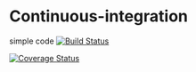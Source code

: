 Continuous-integration
======================

simple code
[![Build Status](https://travis-ci.org/zadik/Continuous-integration.svg)](https://travis-ci.org/zadik/Continuous-integration)

[![Coverage Status](https://coveralls.io/repos/zadik/Continuous-integration/badge.png)](https://coveralls.io/r/zadik/Continuous-integration)
